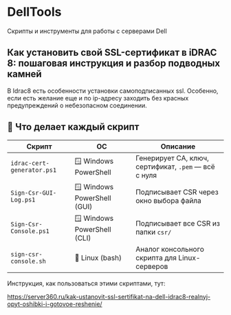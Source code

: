 # DellTools
Скрипты и инструменты для работы с серверами Dell

## Как установить свой SSL-сертификат в iDRAC 8: пошаговая инструкция и разбор подводных камней

В Idrac8 есть особенности установки самоподписанных ssl. Особенно, если есть желание еще и по ip-адресу заходить без красных предупреждений о небезопасном соединении.

## 🧰 Что делает каждый скрипт

| Скрипт                  | ОС                       | Описание                                                      |
|-------------------------|--------------------------|----------------------------------------------------------------|
| `idrac-cert-generator.ps1` | 🪟 Windows PowerShell     | Генерирует CA, ключ, сертификат, `.pem` — всё с нуля           |
| `Sign-Csr-GUI-Log.ps1`     | 🪟 Windows PowerShell (GUI) | Подписывает CSR через окно выбора файла                        |
| `Sign-Csr-Console.ps1`     | 🪟 Windows PowerShell (CLI) | Подписывает все CSR из папки `csr/`                            |
| `sign-csr-console.sh`      | 🐧 Linux (bash)            | Аналог консольного скрипта для Linux-серверов                 |


Инструкция, как пользоваться этими скриптами, тут: 

https://server360.ru/kak-ustanovit-ssl-sertifikat-na-dell-idrac8-realnyj-opyt-oshibki-i-gotovoe-reshenie/
